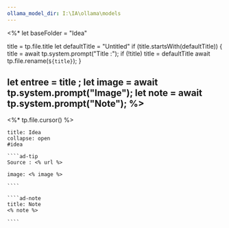 ```yaml
---
ollama_model_dir: I:\IA\ollama\models
---
```

<%*
  let baseFolder = "Idea"

  title = tp.file.title
  let defaultTitle = "Untitled"
  if (title.startsWith(defaultTitle)) {
    title = await tp.system.prompt("Title :");
    if (!title) title = defaultTitle
    await tp.file.rename(`${title}`);
  } 

let entree = title ;
let image = await tp.system.prompt("Image");
let note = await tp.system.prompt("Note");
%>
---
<%* tp.file.cursor() %> 
`````ad-attention
title: Idea
collapse: open
#idea 

````ad-tip
Source : <% url %>

image: <% image %> 

````

````ad-note
title: Note
<% note %> 

````

`````
